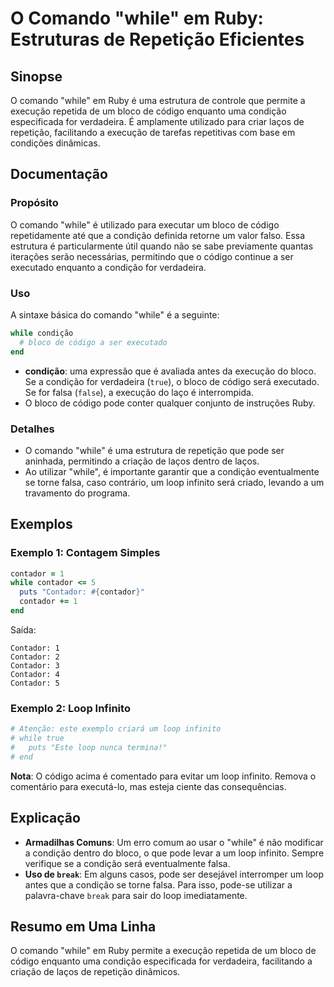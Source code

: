 <!--
Meta Description: # O Comando "while" em Ruby: Estruturas de Repetição Eficientes ## Sinopse O comando "while" em Ruby é uma estrutura de controle que permite a execuçã...
Meta Keywords: while, condição, contador, que, bloco
-->

# O Comando "while" em Ruby: Estruturas de Repetição Eficientes

## Sinopse
O comando "while" em Ruby é uma estrutura de controle que permite a execução repetida de um bloco de código enquanto uma condição especificada for verdadeira. É amplamente utilizado para criar laços de repetição, facilitando a execução de tarefas repetitivas com base em condições dinâmicas.

## Documentação
### Propósito
O comando "while" é utilizado para executar um bloco de código repetidamente até que a condição definida retorne um valor falso. Essa estrutura é particularmente útil quando não se sabe previamente quantas iterações serão necessárias, permitindo que o código continue a ser executado enquanto a condição for verdadeira.

### Uso
A sintaxe básica do comando "while" é a seguinte:

```ruby
while condição
  # bloco de código a ser executado
end
```

- **condição**: uma expressão que é avaliada antes da execução do bloco. Se a condição for verdadeira (`true`), o bloco de código será executado. Se for falsa (`false`), a execução do laço é interrompida.
- O bloco de código pode conter qualquer conjunto de instruções Ruby.

### Detalhes
- O comando "while" é uma estrutura de repetição que pode ser aninhada, permitindo a criação de laços dentro de laços.
- Ao utilizar "while", é importante garantir que a condição eventualmente se torne falsa, caso contrário, um loop infinito será criado, levando a um travamento do programa.

## Exemplos
### Exemplo 1: Contagem Simples
```ruby
contador = 1
while contador <= 5
  puts "Contador: #{contador}"
  contador += 1
end
```
Saída:
```
Contador: 1
Contador: 2
Contador: 3
Contador: 4
Contador: 5
```

### Exemplo 2: Loop Infinito
```ruby
# Atenção: este exemplo criará um loop infinito
# while true
#   puts "Este loop nunca termina!"
# end
```
**Nota**: O código acima é comentado para evitar um loop infinito. Remova o comentário para executá-lo, mas esteja ciente das consequências.

## Explicação
- **Armadilhas Comuns**: Um erro comum ao usar o "while" é não modificar a condição dentro do bloco, o que pode levar a um loop infinito. Sempre verifique se a condição será eventualmente falsa.
- **Uso de `break`**: Em alguns casos, pode ser desejável interromper um loop antes que a condição se torne falsa. Para isso, pode-se utilizar a palavra-chave `break` para sair do loop imediatamente.

## Resumo em Uma Linha
O comando "while" em Ruby permite a execução repetida de um bloco de código enquanto uma condição especificada for verdadeira, facilitando a criação de laços de repetição dinâmicos.